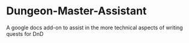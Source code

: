 # Dungeon-Master-Assistant
 A google docs add-on to assist in the more technical aspects of writing quests for DnD
